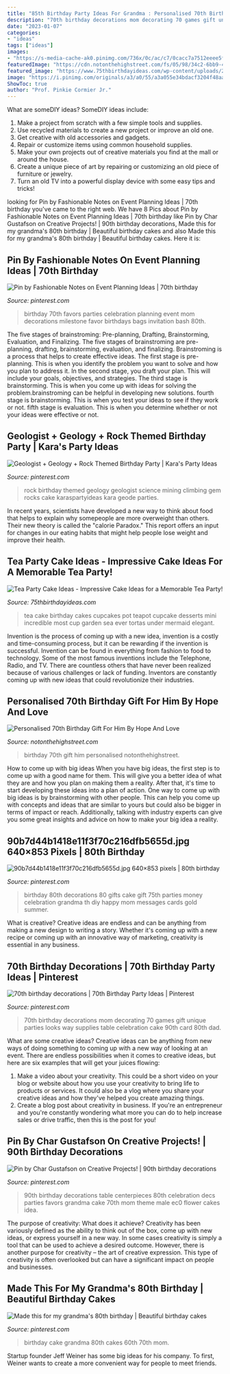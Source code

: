 ```yaml
---
title: "85th Birthday Party Ideas For Grandma : Personalised 70th Birthday Gift For Him By Hope And Love"
description: "70th birthday decorations mom decorating 70 games gift unique parties looks way supplies table celebration cake 90th card 80th dad"
date: "2023-01-07"
categories:
- "ideas"
tags: ["ideas"]
images:
- "https://s-media-cache-ak0.pinimg.com/736x/0c/ac/c7/0cacc7a7512eeee5f1dfe25ddf0e71c3.jpg"
featuredImage: "https://cdn.notonthehighstreet.com/fs/05/98/34c2-6bb9-4ebf-91e5-ee003e099481/original_personalised-70th-birthday-gift-for-him.jpg"
featured_image: "https://www.75thbirthdayideas.com/wp-content/uploads/2014/03/9aac0acd70103176580f2aac14526ab9.jpg"
image: "https://i.pinimg.com/originals/a3/a0/55/a3a055e34bdacf3204f48aada637e19f.jpg"
ShowToc: true
author: "Prof. Pinkie Cormier Jr."
---
```



What are someDIY ideas?
SomeDIY ideas include:
1. Make a project from scratch with a few simple tools and supplies. 
2. Use recycled materials to create a new project or improve an old one. 
3. Get creative with old accessories and gadgets. 
4. Repair or customize items using common household supplies. 
5. Make your own projects out of creative materials you find at the mall or around the house. 
6. Create a unique piece of art by repairing or customizing an old piece of furniture or jewelry. 
7. Turn an old TV into a powerful display device with some easy tips and tricks!

	

		
looking for Pin by Fashionable Notes on Event Planning Ideas | 70th birthday you've came to the right web. We have 8 Pics about Pin by Fashionable Notes on Event Planning Ideas | 70th birthday like Pin by Char Gustafson on Creative Projects! | 90th birthday decorations, Made this for my grandma&#039;s 80th birthday | Beautiful birthday cakes and also Made this for my grandma&#039;s 80th birthday | Beautiful birthday cakes. Here it is:
		
    
## Pin By Fashionable Notes On Event Planning Ideas | 70th Birthday

<img loading=lazy src="https://i.pinimg.com/originals/3b/ab/a2/3baba2d86d9b4ade1cdd11f4ec7990f2.jpg" onerror="this.onerror=null;this.src='https://tse4.mm.bing.net/th?id=OIP.hxy-4uMlDXnQQPjLH6YvcQHaLH&amp;pid=15.1';" alt="Pin by Fashionable Notes on Event Planning Ideas | 70th birthday">

_Source: pinterest.com_

>birthday 70th favors parties celebration planning event mom decorations milestone favor birthdays bags invitation bash 80th. 

	

The five stages of brainstroming: Pre-planning, Drafting, Brainstorming, Evaluation, and Finalizing.
The five stages of brainstroming are pre-planning, drafting, brainstorming, evaluation, and finalizing. Brainstroming is a process that helps to create effective ideas. The first stage is pre-planning. This is when you identify the problem you want to solve and how you plan to address it. In the second stage, you draft your plan. This will include your goals, objectives, and strategies. The third stage is brainstorming. This is when you come up with ideas for solving the problem.brainstroming can be helpful in developing new solutions. fourth stage is brainstorming. This is when you test your ideas to see if they work or not. fifth stage is evaluation. This is when you determine whether or not your ideas were effective or not.

    
## Geologist + Geology + Rock Themed Birthday Party | Kara&#039;s Party Ideas

<img loading=lazy src="https://i.pinimg.com/736x/e5/55/e0/e555e0bee16fd19fa6af6d3fcc281716.jpg" onerror="this.onerror=null;this.src='https://tse4.mm.bing.net/th?id=OIP.mLgf60FSDXf0WkZD5hL7EQHaLJ&amp;pid=15.1';" alt="Geologist + Geology + Rock Themed Birthday Party | Kara&#039;s Party Ideas">

_Source: pinterest.com_

>rock birthday themed geology geologist science mining climbing gem rocks cake karaspartyideas kara geode parties. 

	

In recent years, scientists have developed a new way to think about food that helps to explain why somepeople are more overweight than others. Their new theory is called the "calorie Paradox." This report offers an input for changes in our eating habits that might help people lose weight and improve their health.

    
## Tea Party Cake Ideas - Impressive Cake Ideas For A Memorable Tea Party!

<img loading=lazy src="https://www.75thbirthdayideas.com/wp-content/uploads/2014/03/9aac0acd70103176580f2aac14526ab9.jpg" onerror="this.onerror=null;this.src='https://tse2.mm.bing.net/th?id=OIP.QHcPs_tyoq4Mimu1y3V4twAAAA&amp;pid=15.1';" alt="Tea Party Cake Ideas - Impressive Cake Ideas for a Memorable Tea Party!">

_Source: 75thbirthdayideas.com_

>tea cake birthday cakes cupcakes pot teapot cupcake desserts mini incredible most cup garden sea ever tortas under mermaid elegant. 

	

Invention is the process of coming up with a new idea, invention is a costly and time-consuming process, but it can be rewarding if the invention is successful. Invention can be found in everything from fashion to food to technology. Some of the most famous inventions include the Telephone, Radio, and TV. There are countless others that have never been realized because of various challenges or lack of funding. Inventors are constantly coming up with new ideas that could revolutionize their industries.

    
## Personalised 70th Birthday Gift For Him By Hope And Love

<img loading=lazy src="https://cdn.notonthehighstreet.com/fs/05/98/34c2-6bb9-4ebf-91e5-ee003e099481/original_personalised-70th-birthday-gift-for-him.jpg" onerror="this.onerror=null;this.src='https://tse3.mm.bing.net/th?id=OIP.W5zyMmU4g0RWUS74NW3xuAHaHa&amp;pid=15.1';" alt="Personalised 70th Birthday Gift For Him By Hope And Love">

_Source: notonthehighstreet.com_

>birthday 70th gift him personalised notonthehighstreet. 

	

How to come up with big ideas
When you have big ideas, the first step is to come up with a good name for them. This will give you a better idea of what they are and how you plan on making them a reality. After that, it's time to start developing these ideas into a plan of action.
One way to come up with big ideas is by brainstorming with other people. This can help you come up with concepts and ideas that are similar to yours but could also be bigger in terms of impact or reach. Additionally, talking with industry experts can give you some great insights and advice on how to make your big idea a reality.

    
## 90b7d44b1418e11f3f70c216dfb5655d.jpg 640×853 Pixels | 80th Birthday

<img loading=lazy src="https://i.pinimg.com/originals/e7/50/3a/e7503a80459e377f885345d357695233.jpg" onerror="this.onerror=null;this.src='https://tse3.mm.bing.net/th?id=OIP.Y_NeHKYU9ZeqSUAHymKJJwHaJ3&amp;pid=15.1';" alt="90b7d44b1418e11f3f70c216dfb5655d.jpg 640×853 pixels | 80th birthday">

_Source: pinterest.com_

>birthday 80th decorations 80 gifts cake gift 75th parties money celebration grandma th diy happy mom messages cards gold summer. 

	

What is creative?
Creative ideas are endless and can be anything from making a new design to writing a story. Whether it's coming up with a new recipe or coming up with an innovative way of marketing, creativity is essential in any business.

    
## 70th Birthday Decorations | 70th Birthday Party Ideas | Pinterest

<img loading=lazy src="https://s-media-cache-ak0.pinimg.com/736x/0c/ac/c7/0cacc7a7512eeee5f1dfe25ddf0e71c3.jpg" onerror="this.onerror=null;this.src='https://tse3.mm.bing.net/th?id=OIP.I4hgtGtjFFSD0J4kTimHzAHaFj&amp;pid=15.1';" alt="70th birthday decorations | 70th Birthday Party Ideas | Pinterest">

_Source: pinterest.com_

>70th birthday decorations mom decorating 70 games gift unique parties looks way supplies table celebration cake 90th card 80th dad. 

	

What are some creative ideas?
Creative ideas can be anything from new ways of doing something to coming up with a new way of looking at an event. There are endless possibilities when it comes to creative ideas, but here are six examples that will get your juices flowing: 
1. Make a video about your creativity. This could be a short video on your blog or website about how you use your creativity to bring life to products or services. It could also be a vlog where you share your creative ideas and how they've helped you create amazing things. 
2. Create a blog post about creativity in business. If you're an entrepreneur and you're constantly wondering what more you can do to help increase sales or drive traffic, then this is the post for you!

    
## Pin By Char Gustafson On Creative Projects! | 90th Birthday Decorations

<img loading=lazy src="https://i.pinimg.com/originals/a3/a0/55/a3a055e34bdacf3204f48aada637e19f.jpg" onerror="this.onerror=null;this.src='https://tse2.mm.bing.net/th?id=OIP.7U0HSH9xEmX0umT4XWYaUADIE4&amp;pid=15.1';" alt="Pin by Char Gustafson on Creative Projects! | 90th birthday decorations">

_Source: pinterest.com_

>90th birthday decorations table centerpieces 80th celebration decs parties favors grandma cake 70th mom theme male ec0 flower cakes idea. 

	

The purpose of creativity: What does it achieve?
Creativity has been variously defined as the ability to think out of the box, come up with new ideas, or express yourself in a new way. In some cases creativity is simply a tool that can be used to achieve a desired outcome. However, there is another purpose for creativity – the art of creative expression. This type of creativity is often overlooked but can have a significant impact on people and businesses.

    
## Made This For My Grandma&#039;s 80th Birthday | Beautiful Birthday Cakes

<img loading=lazy src="https://i.pinimg.com/736x/5a/c3/86/5ac3865f8095052b75be3606c5acce1d--th-birthday.jpg" onerror="this.onerror=null;this.src='https://tse3.mm.bing.net/th?id=OIP.ptc8KgrTg173so9NZcRcSwHaNK&amp;pid=15.1';" alt="Made this for my grandma&#039;s 80th birthday | Beautiful birthday cakes">

_Source: pinterest.com_

>birthday cake grandma 80th cakes 60th 70th mom. 

	

Startup founder Jeff Weiner has some big ideas for his company. To first, Weiner wants to create a more convenient way for people to meet friends.

